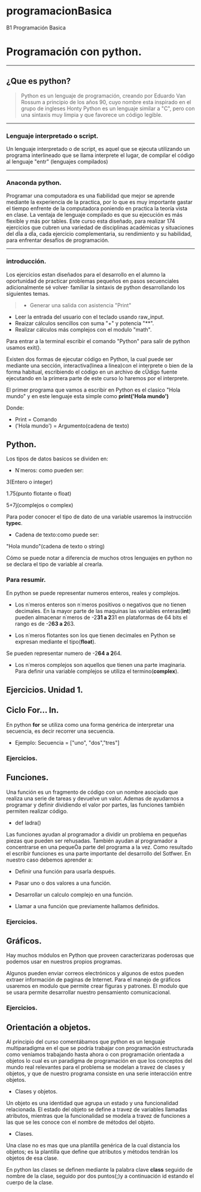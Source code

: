 # programacionBasica
B1 Programación Basica 
# Programación con python.

----
## ¿Que es python?


> Python es un  lenguaje de programación, creando por Eduardo Van Rossum a principio de los años 90, cuyo nombre esta inspirado en el grupo de ingleses Honty Python es un lenguaje similar a "C", pero con una sintaxis muy limpia y que favorece un código legible.

----
### Lenguaje interpretado o script.
Un lenguaje interpretado o de script, es aquel que se ejecuta utilizando un programa interlineado que se llama interprete el lugar, de compilar el código al lenguaje "entr" (lenguajes compilados)

----
### Anaconda python.
Programar una computadora es una fiabilidad que mejor se aprende mediante la experiencia de la practica, por lo que es muy importante gastar el tiempo enfrente de la computadora poniendo en practica la teoría vista en clase.
La ventaja de lenguaje compilado es que su ejecución es más flexible y más por tables.
Este curso esta diseñado, para realizar 174 ejercicios que cubren una variedad de disciplinas académicas y situaciones del dÌa a dÌa, cada ejercicio complementaria, su rendimiento y su habilidad, para enfrentar desafíos de programación.

---
### introducción.
Los ejercicios estan diseñados para el desarrollo en el alumno la oportunidad de practicar problemas pequeños en pasos secuenciales adicionalmente sé volver· familiar la sintaxis de python desarrollando los siguientes temas.
> * Generar una salida con asistencia "Print"
* Leer la entrada del usuario con el teclado usando raw_input.
* Reaizar cálculos sencillos con suma "+" y potencia "**".
* Realizar cálculos más complejos con el modulo "math".

Para entrar a la terminal escribir el comando "Python" para salir de python usamos exit().

Existen dos formas de ejecutar código en Python, la cual puede ser mediante una sección, interactiva(linea a linea)con el interprete o bien de la forma habitual, escribiendo el código en un archivo de cÛdigo fuente ejecutando en la primera parte de este curso lo haremos por el interprete.

El primer programa que vamos a escribir en Python es el clasico "Hola mundo" y en este lenguaje esta simple como **print('Hola mundo')**



Donde:

* Print = Comando
* ('Hola mundo') = Argumento(cadena de texto)

## Python.
Los tipos de datos basicos se dividen en:

+ N˙meros: como pueden ser:

3(Entero o integer)

1.75(punto flotante o float)

5+7j(complejos o complex)

Para poder conocer el tipo de dato de una variable usaremos la instrucción **typec**.

* Cadena de texto:como puede ser:

"Hola mundo"(cadena de texto o string)

Cómo se puede notar a diferencia de muchos otros lenguajes en python no se declara el tipo de variable al crearla.

### Para resumir.
En python se puede representar numeros enteros, reales y complejos.

* Los n˙meros enteros son n˙meros positivos o negativos que no tienen decimales. En la mayor parte de las maquinas las variables enteras(**int**) pueden almacenar n˙meros de -2**31 a 2**31 en plataformas de 64 bits el rango es de -2**63 a 2**63.

* Los n˙meros flotantes son los que tienen decimales en Python se expresan mediante el tipo(**float**).

Se pueden representar numero de -2**64 a 2**64.

* Los n˙meros complejos son aquellos que tienen una parte imaginaria. Para definir una variable complejos se utiliza el termino(**complex**).

## Ejercicios. Unidad 1.

## Ciclo For... In.

En python **for** se utiliza como una forma genérica de interpretar una secuencia, es decir recorrer una secuencia.

* Ejemplo: Secuencia = ["uno", "dos","tres"]

### Ejercicios.

## Funciones.

Una función es un fragmento de código con un nombre asociado que realiza una serie de tareas y devuelve un valor. Ademas de ayudarnos a programar y definir dividiendo el valor por partes, las funciones también permiten realizar código.

* def ladra()

Las funciones ayudan al programador a dividir un problema en pequeñas piezas que pueden ser rehusadas. También ayudan al programador a concentrarse en una pequeÒa parte del programa a la vez. Como resultado el escribir funciones es una parte importante del desarrollo del Sotfwer. En nuestro caso debemos aprender a:

* Definir una función para usarla después.

* Pasar uno o dos valores a una función.

* Desarrollar un calculo complejo en una función.

* Llamar a una función que previamente hallamos definidos.

### Ejercicios.

## Gráficos.

Hay muchos módulos en Python que proveen caracterizaras poderosas que podemos usar en nuestros propios programas.

Algunos pueden enviar correos electrónicos y algunos de estos pueden extraer información de paginas de Internet. Para el manejo de gráficos usaremos en modulo que permite crear figuras y patrones. El modulo que se usara permite desarrollar nuestro pensamiento comunicacional.

### Ejercicios.

## Orientación a objetos.

Al principio del curso comentábamos que python es un lenguaje multiparadigma en el que se podría trabajar con programación estructurada como veníamos trabajando hasta ahora o con programación orientada a objetos lo cual es un paradigma de programación en que los conceptos del mundo real relevantes para el problema se modelan a travez de clases y objetos, y que de nuestro programa consiste en una serie interacción entre objetos.

* Clases y objetos.

Un objeto es una identidad que agrupa un estado y una funcionalidad relacionada. El estado del objeto se define a travez de variables llamadas atributos, mientras que la funcionalidad se modela a travez de funciones a las que se les conoce con el nombre de métodos del objeto.

* Clases.

Una clase no es mas que una plantilla genérica de la cual distancia los objetos; es la plantilla que define que atributos y métodos tendrán los objetos de esa clase.

En python las clases se definen mediante la palabra clave **class** seguido de nombre de la clase, seguido por dos puntos(;)y a continuación id estando el cuerpo de la clase.
